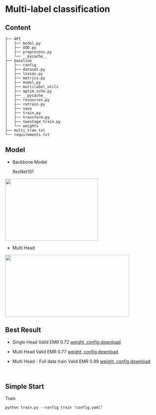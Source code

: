 # Multi-label classification

## Content
```
├── API
│   ├── model.py
│   ├── OOD.py
│   ├── preprocess.py
│   └── __pycache__
├── baseline
│   ├── config
│   ├── dataset.py
│   ├── losses.py
│   ├── metrics.py
│   ├── model.py
│   ├── multilabel_utils
│   ├── optim_sche.py
│   ├── __pycache__
│   ├── resources.py
│   ├── retrain.py
│   ├── save
│   ├── train.py
│   ├── transform.py
│   ├── twostage_train.py
│   └── weights
├── multi_tree.txt
└── requirements.txt
```


## Model
- Backbone Model
  
  ResNet101
<img src="https://user-images.githubusercontent.com/68782183/147064277-73dcc696-a07b-4bc9-b47d-b1a833c1946a.png" height="200" width="300">



- Multi Head


<img src="https://user-images.githubusercontent.com/68782183/147063530-8a44018f-c371-44c7-9b5f-07a74cafce3c.png" height="200" width="400">


<br>

## Best Result

- Single Head
Valid EMR 0.72 
[weight, config download](https://drive.google.com/drive/folders/1uxmlhF2mXmXu6fvWVMNOa2cUnbl03j3A?usp=sharing)

- Multi Head
Valid EMR 0.77 
[weight, config download](https://drive.google.com/drive/folders/1kgg-KwT5aHRM-6gfg8mBafL-qUn7DbGH?usp=sharing)

- Multi Head - Full data train
Valid EMR 0.99 
[weight, config download](https://drive.google.com/drive/folders/1LhFXnXA9X9VEE6SFroAIAVcViE0pvRdT?usp=sharing)

<br>

## Simple Start

Train
```
python train.py --config_train "config.yaml"
```
